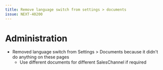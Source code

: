 ```yaml
---
title: Remove language switch from settings > documents
issue: NEXT-40200
---
```

# Administration
* Removed language switch from Settings > Documents because it didn't do anything on these pages
  - Use different documents for different SalesChannel if required
